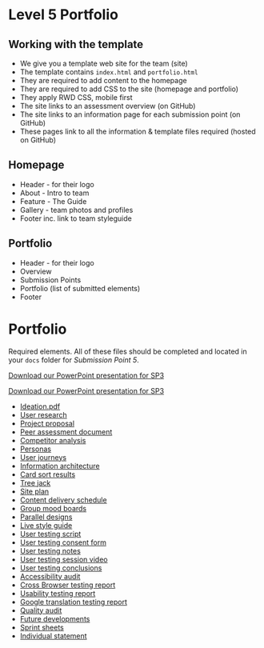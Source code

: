 # Level 5 Portfolio

## Working with the template 

- We give you a template web site for the team (site)
- The template contains `index.html` and `portfolio.html`
- They are required to add content to the homepage
- They are required to add CSS to the site (homepage and portfolio)
- They apply RWD CSS, mobile first
- The site links to an assessment overview (on GitHub)
- The site links to an information page for each submission point (on GitHub) 
- These pages link to all the information &amp; template files required (hosted on GitHub)

## Homepage

- Header - for their logo
- About - Intro to team
- Feature - The Guide
- Gallery - team photos and profiles
- Footer inc. link to team styleguide

## Portfolio

- Header - for their logo
- Overview
- Submission Points
- Portfolio (list of submitted elements)
- Footer

# Portfolio

Required elements. All of these files should be completed and located in your `docs` folder for *Submission Point 5*.


[Download our PowerPoint presentation for SP3](../docs/sp2_presentation.pptx)


[Download our PowerPoint presentation for SP3](../docs/sp3_presentation.pptx)

- [Ideation.pdf](../docs/ideation.pdf)
- [User research](../docs/user_research.docx)
- [Project proposal](../docs/proposal.docx)
- [Peer assessment document](../docs/peer_assessment.docx)
- [Competitor analysis](../docs/competitor_analysis.docx)
- [Personas](../docs/personas.pdf)
- [User journeys](../docs/user-journey.docx) 
- [Information architecture](../docs/ia_report.docx) 
- [Card sort results](../docs/card_sort.xlsx) 
- [Tree jack](../docs/tree_jack.xlsx)
- [Site plan](../docs/site_plan.pptx)
- [Content delivery schedule](../docs/content_schedule.docx)
- [Group mood boards](../docs/mood_board.pdf)
- [Parallel designs](../docs/parallel_designs.pdf)
- [Live style guide](../docs/styleguide/style_guide.html) 
- [User testing script](../docs/test_script.docx)
- [User testing consent form](../docs/consent_form.pdf)
- [User testing notes](../docs/test_notes.docx)
- [User testing session video](../docs/video.mp4)
- [User testing conclusions](../docs/test_conclusions.docx)
- [Accessibility audit](../docs/accessibility.pdf)
- [Cross Browser testing report](../docs/browser_testing.docx)
- [Usability testing report](../docs/usability_resport.docx)
- [Google translation testing report](../docs/internationalisation.docx)
- [Quality audit](../docs/quality_audit.docx)
- [Future developments](../docs/future.docx)
- [Sprint sheets](../docs/sprint_sheets.docx)
- [Individual statement](http://moodle.mmu.ac.uk/)